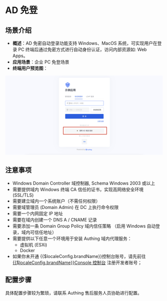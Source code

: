 # AD 免登

<LastUpdated/>

## 场景介绍

- **概述**：AD 免密自动登录功能支持 Windows、MacOS 系统，可实现用户在登录 PC 终端后通过免密方式进行自动身份认证，访问内部资源如: Web Apps。
- **应用场景**：企业 PC 免登场景
- **终端用户预览图**：

<img src="./images/adKerberos00.png" >

## 注意事项

- Windows Domain Controller 域控制器, Schema Windows 2003 或以上
- 需要提供域内 Windows 终端 CA 信任的证书，实现高网络安全环境 (SSL/TLS)
- 需要建立域内一个系统账户（不需任何权限）
- 需要域管理员 (Domain Admin) 在 DC 上执行命令权限
- 需要一个内网固定 IP 地址
- 需要在域内创建一个 DNS A / CNAME 记录
- 需要添加一条 Domain Group Policy 域内信任策略 （启用 Windows 自动登录，域内可信任地址）
- 需要提供以下任意一个环境用于安装 Authing 域内代理服务：
  - 虚拟机 (ESXi)
  - Docker
- 如果你未开通 {{$localeConfig.brandName}}控制台账号，请先前往 [ {{$localeConfig.brandName}}Console 控制台](https://authing.cn/) 注册开发者账号；

## 配置步骤

具体配置步骤较为繁琐，请联系 Authing 售后服务人员协助进行配置。
